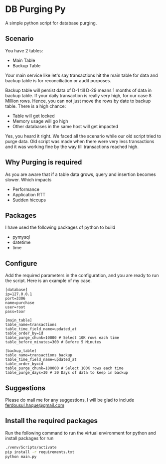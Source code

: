 # DB Purging Py
A simple python script for database purging.

## Scenario
You have 2 tables:

- Main Table
- Backup Table

Your main service like let's say transactions hit the main table for data and backup table is for reconciliation or audit purposes.

Backup table will persist data of D-1 till D-29 means 1 months of data in backup table. If your daily transaction is really very high, for our case 8 Million rows. Hence, you can not just move the rows by date to backup table. There is a high chance:

- Table will get locked
- Memory usage will go high
- Other databases in the same host will get impacted

Yes, you heard it right. We faced all the scenario while our old script tried to purge data. Old script was made when there were very less transactions and it was working fine by the way till transactions reached high.

## Why Purging is required
As you are aware that if a table data grows, query and insertion becomes slower. Which impacts

- Performance
- Application RTT
- Sudden hiccups

## Packages
I have used the following packages of python to build

- pymysql
- datetime
- time

## Configure
Add the required parameters in the configuration, and you are ready to run the script. Here is an example of my case.

```init
[database]
ip=127.0.0.1
port=3306
name=purchase
user=root
pass=toor

[main_table]
table_name=transactions
table_time_field_name=updated_at
table_order_by=id
table_purge_chunk=10000 # Select 10K rows each time
table_before_minutes=300 # Before 5 Minutes

[backup_table]
table_name=transactions_backup
table_time_field_name=updated_at
table_order_by=id
table_purge_chunk=100000 # Select 100K rows each time
table_purge_days=30 # 30 Days of data to keep in backup
```

## Suggestions
Please do mail me for any suggestions, I will be glad to include [ferdousul.haque@gmail.com](ferdousul.haque@gmail.com)

## Install the required packages
Run the following command to run the virtual environment for python and install packages for run

```bash
./venv/Scripts/activate
pip install -r requirements.txt
python main.py
```
